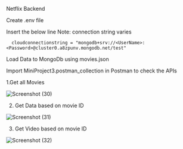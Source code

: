 Netflix Backend

Create .env file
 
 Insert the below line 
 Note: connection string varies
```````````````````````````````````
  cloudconnectionstring = "mongodb+srv://<UserName>:<Password>@cluster0.a8zpunv.mongodb.net/test"

`````````````````````````````````````

Load Data to MongoDb using movies.json


Import MiniProject3.postman_collection in Postman to check the APIs

1.Get all Movies

![Screenshot (30)](https://user-images.githubusercontent.com/46154802/198196020-88b48de0-098b-4a03-b2a3-f950ce008692.png)

2. Get Data based on movie ID

![Screenshot (31)](https://user-images.githubusercontent.com/46154802/198196115-8010e832-b70d-4258-8a6a-a45127a1a3fc.png)



3. Get Video based on movie ID

![Screenshot (32)](https://user-images.githubusercontent.com/46154802/198196132-03f8c785-5068-42c5-9946-b56ac29b9dfd.png)

